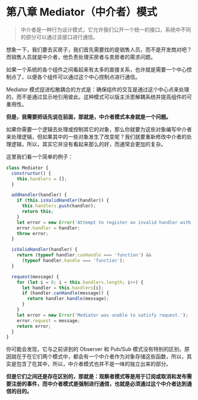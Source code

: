 # 第八章 Mediator（中介者）模式

> 中介者是一种行为设计模式，它允许我们公开一个统一的接口，系统中不同的部分可以通过该接口进行通信。

想象一下，我们要去买房子，我们首先需要找的是销售人员，而不是开发商对吧？而销售人员就是中介者，他负责处理买房者与卖房者的需求问题。

如果一个系统的各个组件之间看起来有太多的直接关系，也许就是需要一个中心控制点了，以便各个组件可以通过这个中心控制点进行通信。

Mediator 模式促进松散耦合的方式是：确保组件的交互是通过这个中心点来处理的，而不是通过显示地引用彼此。这种模式可以版主沃恩解耦系统并提高组件的可重用性。

**但是，我需要把话先说在前面，那就是，中介者模式本身就是一个问题。**

如果你需要一个逻辑去处理或控制其它的对象，那么你就要为这些对象编写中介者来处理逻辑，但如果其中的一些对象发生了改变呢？我们就要重新修改中介者的处理逻辑，所以，其实它并没有看起来那么的好，而通常会更加的复杂。

这里我们看一个简单的例子：

```javascript
class Mediator {
  constructor() {
    this.handlers = [];
  }

  addHandler(handler) {
    if (this.isValidHandler(handler)) {
      this.handlers.push(handler);
      return this;
    }
    let error = new Error('Attempt to register an invalid handler with the mediator.');
    error.handler = handler;
    throw error;
  }

  isValidHandler(handler) {
    return (typeof handler.canHandle === 'function') &&
      (typeof handler.handle === 'function');
  }

  request(message) {
    for (let i = 0; i < this.handlers.length; i++) {
      let handler = this.handlers[i];
      if (handler.canHandle(message)) {
        return handler.handle(message);
      }
    }
    let error = new Error('Mediator was unable to satisfy request.');
    error.request = message;
    return error;
  }
}
```

你可能会发现，它与之前讲到的 Observer 和 Pub/Sub 模式没有特别的区别，原因就在于在它们两个模式中，都会有一个中介者作为对象存储这些函数，所以，其实是包含了在其中，所以，中介者模式也并不是一味的独立出来的部分。

**但是它们之间还是存在区别的，那就是：观察者模式等是用于订阅或取消和发布需要注册的事件，而中介者模式是强制进行通信，也就是必须通过这个中介者达到通信的目的。**


